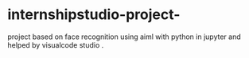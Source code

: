 # internshipstudio-project-
project based on face recognition using aiml with python in jupyter and helped by visualcode studio .
